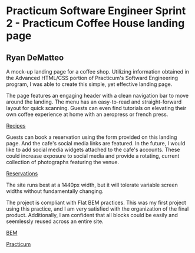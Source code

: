 # Practicum Software Engineer Sprint 2 - Practicum Coffee House landing page

## Ryan DeMatteo

A mock-up landing page for a coffee shop. Utilizing information obtained in the Advanced HTML/CSS portion of Practicum's Softward Engineering program, I was able to create this simple, yet effective landing page.

The page features an engaging header with a clean navigation bar to move around the landing. The menu has an easy-to-read and straight-forward layout for quick scanning. Guests can even find tutorials on elevating their own coffee experience at home with an aeropress or french press.

[Recipes](https://ibb.co/CzXBtM5)

Guests can book a reservation using the form provided on this landing page. And the cafe's social media links are featured. In the future, I would like to add social media widgets attached to the cafe's accounts. These could increase exposure to social media and provide a rotating, current collection of photographs featuring the venue.

[Reservations](https://ibb.co/8dHPtSr)

The site runs best at a 1440px width, but it will tolerate variable screen widths without fundamentally changing.

The project is compliant with Flat BEM practices. This was my first project using this practice, and I am very satisfied with the organization of the final product. Additionally, I am confident that all blocks could be easily and seemlessly reused across an entire site.

[BEM](https://ibb.co/nsDG5jd)

[Practicum](https://www.practicum.com)
